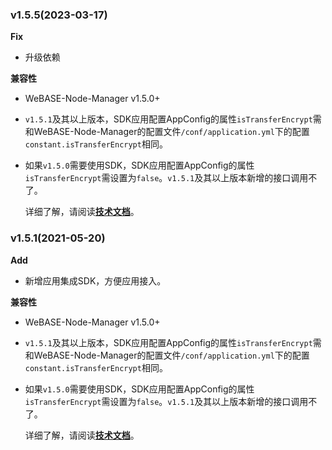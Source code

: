 
### v1.5.5(2023-03-17)

**Fix**
- 升级依赖

**兼容性**

- WeBASE-Node-Manager v1.5.0+

- `v1.5.1`及其以上版本，SDK应用配置AppConfig的属性`isTransferEncrypt`需和WeBASE-Node-Manager的配置文件`/conf/application.yml`下的配置`constant.isTransferEncrypt`相同。

- 如果`v1.5.0`需要使用SDK，SDK应用配置AppConfig的属性`isTransferEncrypt`需设置为`false`。`v1.5.1`及其以上版本新增的接口调用不了。

  详细了解，请阅读[**技术文档**](https://webasedoc.readthedocs.io/zh_CN/latest/)。


### v1.5.1(2021-05-20)

**Add**
- 新增应用集成SDK，方便应用接入。



**兼容性**

- WeBASE-Node-Manager v1.5.0+

- `v1.5.1`及其以上版本，SDK应用配置AppConfig的属性`isTransferEncrypt`需和WeBASE-Node-Manager的配置文件`/conf/application.yml`下的配置`constant.isTransferEncrypt`相同。

- 如果`v1.5.0`需要使用SDK，SDK应用配置AppConfig的属性`isTransferEncrypt`需设置为`false`。`v1.5.1`及其以上版本新增的接口调用不了。

  详细了解，请阅读[**技术文档**](https://webasedoc.readthedocs.io/zh_CN/latest/)。


